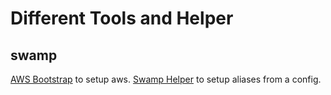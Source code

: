 # Different Tools and Helper

## swamp

[AWS Bootstrap](https://github.com/Odania-IT/tools/tree/master/aws-bootstrap) to setup aws.
[Swamp Helper](https://github.com/Odania-IT/tools/tree/master/swamp) to setup aliases from a config.
